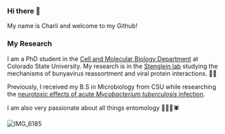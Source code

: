 ### Hi there 👋

My name is Charli and welcome to my Github!

### My Research
I am a PhD student in the [Cell and Molecular Biology Department](https://cmb.colostate.edu/) at Colorado State University. My research is in the [Stenglein lab](https://www.stengleinlab.org/) studying the mechanisms of bunyavirus reassortment and viral protein interactions. 🦟🦠

Previously, I received my B.S in Microbiology from CSU while researching the [neurotoxic effects of acute *Mycobacterium tuberculosis* infection](10.3389/fragi.2023.1244149).

I am also very passionate about all things entomology 🐝🦗🦋🕷️


![IMG_6185](https://github.com/ento293/ento293/assets/156945954/49939ae3-e5d6-40b8-97d7-c8c86000fd94)

<!--
**ento293/ento293** is a ✨ _special_ ✨ repository because its `README.md` (this file) appears on your GitHub profile.

Here are some ideas to get you started:

- 🔭 I’m currently working on ...
- 🌱 I’m currently learning ...
- 👯 I’m looking to collaborate on ...
- 🤔 I’m looking for help with ...
- 💬 Ask me about ...
- 📫 How to reach me: ...
- 😄 Pronouns: ...
- ⚡ Fun fact: ...
-->
